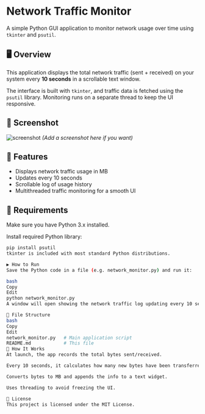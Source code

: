 # Network Traffic Monitor

A simple Python GUI application to monitor network usage over time using `tkinter` and `psutil`.

## 🖥️ Overview

This application displays the total network traffic (sent + received) on your system every **10 seconds** in a scrollable text window.

The interface is built with `tkinter`, and traffic data is fetched using the `psutil` library. Monitoring runs on a separate thread to keep the UI responsive.

## 📸 Screenshot

![screenshot](#) *(Add a screenshot here if you want)*

## 🚀 Features

- Displays network traffic usage in MB
- Updates every 10 seconds
- Scrollable log of usage history
- Multithreaded traffic monitoring for a smooth UI

## 🧰 Requirements

Make sure you have Python 3.x installed.

Install required Python library:

```bash
pip install psutil
tkinter is included with most standard Python distributions.

▶️ How to Run
Save the Python code in a file (e.g. network_monitor.py) and run it:

bash
Copy
Edit
python network_monitor.py
A window will open showing the network traffic log updating every 10 seconds.

📁 File Structure
bash
Copy
Edit
network_monitor.py   # Main application script
README.md            # This file
🧠 How It Works
At launch, the app records the total bytes sent/received.

Every 10 seconds, it calculates how many new bytes have been transferred.

Converts bytes to MB and appends the info to a text widget.

Uses threading to avoid freezing the UI.

📄 License
This project is licensed under the MIT License.
